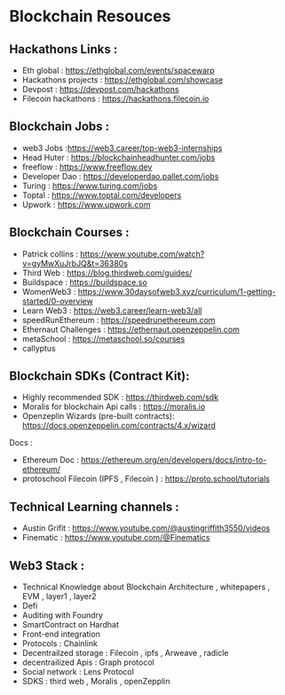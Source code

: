 <!-- @format -->

# Blockchain Resouces

## Hackathons Links :

- Eth global : https://ethglobal.com/events/spacewarp
- Hackathons projects : https://ethglobal.com/showcase
- Devpost : https://devpost.com/hackathons
- Filecoin hackathons : https://hackathons.filecoin.io


## Blockchain Jobs :

- web3 Jobs :https://web3.career/top-web3-internships
- Head Huter : https://blockchainheadhunter.com/jobs
- freeflow : https://www.freeflow.dev
- Developer Dao : https://developerdao.pallet.com/jobs
- Turing : https://www.turing.com/jobs
- Toptal : https://www.toptal.com/developers
- Upwork : https://www.upwork.com

## Blockchain Courses :

- Patrick collins : https://www.youtube.com/watch?v=gyMwXuJrbJQ&t=36380s
- Third Web : https://blog.thirdweb.com/guides/
- Buildspace : https://buildspace.so
- WomenWeb3 : https://www.30daysofweb3.xyz/curriculum/1-getting-started/0-overview
- Learn Web3 : https://web3.career/learn-web3/all
- speedRunEthereum : https://speedrunethereum.com
- Ethernaut Challenges : https://ethernaut.openzeppelin.com
- metaSchool : https://metaschool.so/courses
- callyptus

## Blockchain SDKs (Contract Kit):

- Highly recommended SDK : https://thirdweb.com/sdk
- Moralis for blockchain Api calls : https://moralis.io
- Openzeplin Wizards (pre-built contracts): https://docs.openzeppelin.com/contracts/4.x/wizard 

Docs :
- Ethereum Doc : https://ethereum.org/en/developers/docs/intro-to-ethereum/
- protoschool Filecoin (IPFS , Filecoin ) : https://proto.school/tutorials

## Technical Learning channels :

- Austin Grifit : https://www.youtube.com/@austingriffith3550/videos
- Finematic : https://www.youtube.com/@Finematics

## Web3 Stack :

- Technical Knowledge about Blockchain Architecture , whitepapers , EVM , layer1 , layer2
- Defi
- Auditing with Foundry
- SmartContract on Hardhat
- Front-end integration
- Protocols : Chainlink
- Decentrailzed storage : Filecoin , ipfs , Arweave , radicle
- decentrailized Apis : Graph protocol
- Social network : Lens Protocol
- SDKS : third web , Moralis , openZepplin
